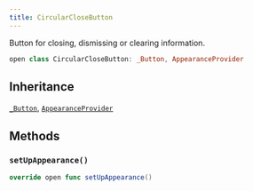 ```yaml
---
title: CircularCloseButton
---
```


Button for closing, dismissing or clearing information.

``` swift
open class CircularCloseButton: _Button, AppearanceProvider 
```

## Inheritance

[`_Button`](../_button), [`AppearanceProvider`](../../utils/appearance-provider)

## Methods

### `setUpAppearance()`

``` swift
override open func setUpAppearance() 
```
